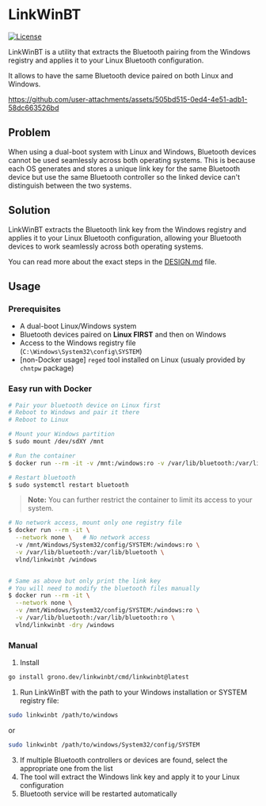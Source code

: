 # LinkWinBT

[![License](https://img.shields.io/github/license/vvoland/linkwinbt)](LICENSE)


LinkWinBT is a utility that extracts the Bluetooth pairing from the Windows registry and applies it to your Linux Bluetooth configuration.

It allows to have the same Bluetooth device paired on both Linux and Windows.



https://github.com/user-attachments/assets/505bd515-0ed4-4e51-adb1-58dc663526bd



## Problem

When using a dual-boot system with Linux and Windows, Bluetooth devices cannot be used seamlessly across both operating systems. This is because each OS generates and stores a unique link key for the same Bluetooth device but use the same Bluetooth controller so the linked device can't distinguish between the two systems.

## Solution

LinkWinBT extracts the Bluetooth link key from the Windows registry and applies it to your Linux Bluetooth configuration, allowing your Bluetooth devices to work seamlessly across both operating systems.

You can read more about the exact steps in the [DESIGN.md](DESIGN.md) file.

## Usage


### Prerequisites
- A dual-boot Linux/Windows system
- Bluetooth devices paired on **Linux FIRST** and then on Windows
- Access to the Windows registry file (`C:\Windows\System32\config\SYSTEM`) 
- [non-Docker usage] `reged` tool installed on Linux (usualy provided by `chntpw` package)


### Easy run with Docker

```bash
# Pair your bluetooth device on Linux first
# Reboot to Windows and pair it there
# Reboot to Linux

# Mount your Windows partition
$ sudo mount /dev/sdXY /mnt

# Run the container
$ docker run --rm -it -v /mnt:/windows:ro -v /var/lib/bluetooth:/var/lib/bluetooth vlnd/linkwinbt /windows

# Restart bluetooth
$ sudo systemctl restart bluetooth
```

> **Note:** You can further restrict the container to limit its access to your system.

```bash
# No network access, mount only one registry file
$ docker run --rm -it \
  --network none \   # No network access
  -v /mnt/Windows/System32/config/SYSTEM:/windows:ro \
  -v /var/lib/bluetooth:/var/lib/bluetooth \
  vlnd/linkwinbt /windows


# Same as above but only print the link key
# You will need to modify the bluetooth files manually
$ docker run --rm -it \
  --network none \
  -v /mnt/Windows/System32/config/SYSTEM:/windows:ro \
  -v /var/lib/bluetooth:/var/lib/bluetooth:ro \
  vlnd/linkwinbt -dry /windows
```


### Manual

1. Install

```bash
go install grono.dev/linkwinbt/cmd/linkwinbt@latest
```

1. Run LinkWinBT with the path to your Windows installation or SYSTEM registry file:

```bash
sudo linkwinbt /path/to/windows
```

or

```bash
sudo linkwinbt /path/to/windows/System32/config/SYSTEM
```

3. If multiple Bluetooth controllers or devices are found, select the appropriate one from the list
4. The tool will extract the Windows link key and apply it to your Linux configuration
5. Bluetooth service will be restarted automatically
